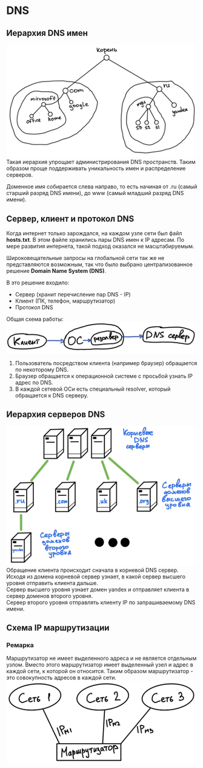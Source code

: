 # DNS
## Иерархия DNS имен
![dns_hierarchy.png](../../../img/computer_network/dns_hierarchy.png)  
Такая иерархия упрощает администрирования DNS пространств. 
Таким образом проще поддерживать уникальность имен и распределение серверов.

Доменное имя собирается слева направо, то есть начиная от .ru 
(самый старший разряд DNS имени), до www (самый младший разряд DNS имени).

## Сервер, клиент и протокол DNS
Когда интернет только зарождался, на каждом узле сети был файл **hosts.txt**. 
В этом файле хранились пары DNS имен к IP адресам. По мере развития интернета, такой 
подход оказался не масштабируемым.

Широковещательные запросы на глобальной сети так же не представляются возможным, так что
было выбрано централизованное решение **Domain Name System (DNS)**.

В это решение входило:
* Сервер (хранит перечисление пар DNS - IP)
* Клиент (ПК, телефон, маршрутизатор)
* Протокол DNS

Общая схема работы:  
![dns_work_scheme.png](../../../img/computer_network/dns_work_scheme.png)  
1) Пользователь посредством клиента (например браузер) обращается по некоторому DNS.
2) Браузер обращается к операционной системе с просьбой узнать IP адрес по DNS.
3) В каждой сетевой ОСи есть специальный resolver, который обращается к DNS серверу.

## Иерархия серверов DNS
![dns_server_hierarchy.png](../../../img/computer_network/dns_server_hierarchy.png)  
Обращение клиента происходит сначала в корневой DNS сервер.  
Исходя из домена корневой сервер узнает, в какой сервер высшего уровня отправить клиента дальше.  
Сервер высшего уровня узнает домен yandex и отправляет клиента в сервер доменов второго уровня.  
Сервер второго уровня отправлять клиенту IP по запрашиваемому DNS имени.

## Схема IP маршрутизации
### Ремарка
Маршрутизатор не имеет выделенного адреса и не является отдельным узлом. 
Вместо этого маршрутизатор имеет выделенный узел и адрес в каждой сети, к которой 
он относится. Таким образом маршрутизатор - это совокупность адресов в каждой сети.
![router_addresses.png](../../../img/computer_network/router_addresses.png)  